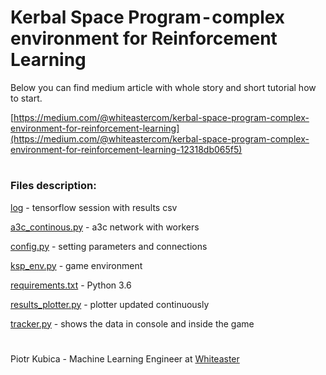 # Kerbal Space Program - complex environment for Reinforcement Learning

Below you can find medium article with whole story and short tutorial how to start.

[https://medium.com/@whiteastercom/kerbal-space-program-complex-environment-for-reinforcement-learning](https://medium.com/@whiteastercom/kerbal-space-program-complex-environment-for-reinforcement-learning-12318db065f5)

#

### Files description:

[log](https://github.com/under-control/flytosky/tree/master/log) - tensorflow session with results csv

[a3c_continous.py](https://github.com/under-control/flytosky/blob/master/a3c_continous.py) - a3c network with workers

[config.py](https://github.com/under-control/flytosky/blob/master/config.py) - setting parameters and connections

[ksp_env.py](https://github.com/under-control/flytosky/blob/master/ksp_env.py) - game environment

[requirements.txt](https://github.com/under-control/flytosky/blob/master/requirements.txt) - Python 3.6

[results_plotter.py](https://github.com/under-control/flytosky/blob/master/results_plotter.py) - plotter updated continuously

[tracker.py](https://github.com/under-control/flytosky/blob/master/tracker.py) - shows the data in console and inside the game

#
Piotr Kubica - Machine Learning Engineer at [Whiteaster](https://whiteaster.com/)
